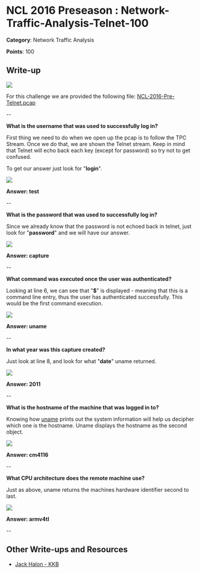 # NCL 2016 Preseason : Network-Traffic-Analysis-Telnet-100

__Category__: Network Traffic Analysis

__Points__: 100

## Write-up

<a href="https://jhalon.github.io/images/ncl15.png"><img src="https://jhalon.github.io/images/ncl15.png"></a>

For this challenge we are provided the following file: [NCL-2016-Pre-Telnet.pcap](https://jhalon.github.io/download/NCL-2016-Pre-Telnet.pcap)

--

__What is the username that was used to successfully log in?__

First thing we need to do when we open up the pcap is to follow the TPC Stream. Once we do that, we are shown the Telnet stream. Keep in mind that Telnet will echo back each key (except for password) so try not to get confused.

To get our answer just look for "__login__".

<a href="https://jhalon.github.io/images/ncl-telnet-1.png"><img src="https://jhalon.github.io/images/ncl-telnet-1.png"></a>

__Answer: test__

--

__What is the password that was used to successfully log in?__

Since we already know that the password is not echoed back in telnet, just look for "__password__" and we will have our answer.

<a href="https://jhalon.github.io/images/ncl-telnet-1.png"><img src="https://jhalon.github.io/images/ncl-telnet-1.png"></a>

__Answer: capture__

--

__What command was executed once the user was authenticated?__

Looking at line 6, we can see that "__$__" is displayed - meaning that this is a command line entry, thus the user has authenticated successfully. This would be the first command execution.

<a href="https://jhalon.github.io/images/ncl-telnet-1.png"><img src="https://jhalon.github.io/images/ncl-telnet-1.png"></a>

__Answer: uname__

--

__In what year was this capture created?__

Just look at line 8, and look for what "__date__" uname returned.

<a href="https://jhalon.github.io/images/ncl-telnet-1.png"><img src="https://jhalon.github.io/images/ncl-telnet-1.png"></a>

__Answer: 2011__

--

__What is the hostname of the machine that was logged in to?__

Knowing how [uname](https://linux.die.net/man/2/uname) prints out the system information will help us decipher which one is the hostname. Uname displays the hostname as the second object.

<a href="https://jhalon.github.io/images/ncl-telnet-1.png"><img src="https://jhalon.github.io/images/ncl-telnet-1.png"></a>

__Answer: cm4116__

--

__What CPU architecture does the remote machine use?__</span>

Just as above, uname returns the machines hardware identifier second to last.

<a href="https://jhalon.github.io/images/ncl-telnet-1.png"><img src="https://jhalon.github.io/images/ncl-telnet-1.png"></a>

__Answer: armv4tl__

--

## Other Write-ups and Resources

* [Jack Halon - KKB](https://jhalon.github.io/ncl-network-analysis2/)
